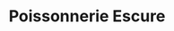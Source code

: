 ---
title: "Poissonnerie Escure"
url: /castelnau-de-medoc/poissonnerie-escure/
shop: fruits de mer
---